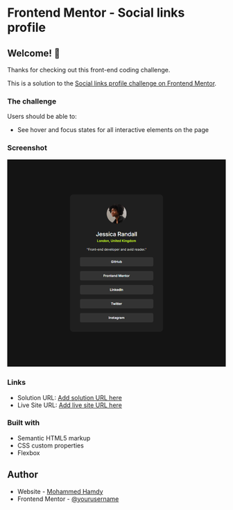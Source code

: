 # Frontend Mentor - Social links profile

## Welcome! 👋

Thanks for checking out this front-end coding challenge.

This is a solution to the [Social links profile challenge on Frontend Mentor](https://www.frontendmentor.io/challenges/social-links-profile-UG32l9m6dQ).

### The challenge

Users should be able to:

- See hover and focus states for all interactive elements on the page

### Screenshot

![Screenshot](/images/screenshot.png)

### Links

- Solution URL: [Add solution URL here](https://your-solution-url.com)
- Live Site URL: [Add live site URL here](https://your-live-site-url.com)

### Built with

- Semantic HTML5 markup
- CSS custom properties
- Flexbox

## Author

- Website - [Mohammed Hamdy](https://github.com/shena9y)
- Frontend Mentor - [@yourusername](https://www.frontendmentor.io/profile/shena9y)
